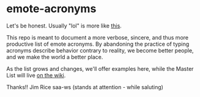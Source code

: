 emote-acronyms
==============

Let's be honest.  Usually "lol" is more like [this](http://hugelolcdn.com/i700/197002.jpg).

This repo is meant to document a more verbose, sincere, and thus more productive list of emote acronyms.  By abandoning the practice of typing acronyms describe behavior contrary to reality, we become better people, and we make the world a better place.

As the list grows and changes, we'll offer examples here, while the Master List will live [on the wiki](https://github.com/hitjim/emote-acronyms/wiki).

Thanks!!
Jim Rice
saa-ws (stands at attention - while saluting)
